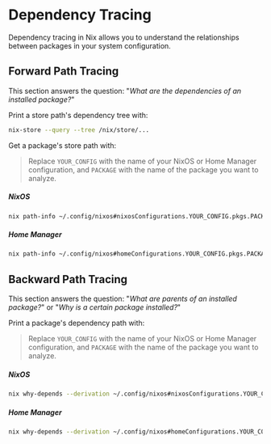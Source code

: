 # Dependency Tracing

Dependency tracing in Nix allows you to understand the relationships between packages in your system configuration.

## Forward Path Tracing

This section answers the question: "*What are the dependencies of an installed package?*"

Print a store path's dependency tree with:

```bash
nix-store --query --tree /nix/store/...
```

Get a package's store path with:

> Replace `YOUR_CONFIG` with the name of your NixOS or Home Manager configuration, and `PACKAGE` with the name of the package you want to analyze.

##### NixOS

```bash
nix path-info ~/.config/nixos#nixosConfigurations.YOUR_CONFIG.pkgs.PACKAGE
```

##### Home Manager

```bash
nix path-info ~/.config/nixos#homeConfigurations.YOUR_CONFIG.pkgs.PACKAGE
```

## Backward Path Tracing

This section answers the question: "*What are parents of an installed package?*" or "*Why is a certain package installed?*"

Print a package's dependency path with:

> Replace `YOUR_CONFIG` with the name of your NixOS or Home Manager configuration, and `PACKAGE` with the name of the package you want to analyze.

##### NixOS

```bash
nix why-depends --derivation ~/.config/nixos#nixosConfigurations.YOUR_CONFIG.config.system.build.toplevel ~/.config/nixos#nixosConfigurations.YOUR_CONFIG.pkgs.PACKAGE
```

##### Home Manager

```bash
nix why-depends --derivation ~/.config/nixos#homeConfigurations.YOUR_CONFIG.activationPackage ~/.config/nixos#homeConfigurations.YOUR_CONFIG.pkgs.PACKAGE
```
